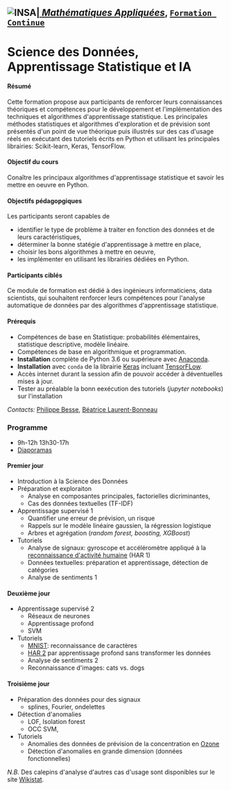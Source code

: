 ## <a href="http://www.insa-toulouse.fr/" ><img src="http://www.math.univ-toulouse.fr/~besse/Wikistat/Images/Logo_INSAvilletoulouse-RVB.png" style="float:left; max-width: 80px; display: inline" alt="INSA"/> |  [*Mathématiques Appliquées*](http://www.math.insa-toulouse.fr/fr/index.html), [`Formation Continue`](http://www.math.insa-toulouse.fr/fr/enseignement.html)

# Science des Données, Apprentissage Statistique et IA

#### Résumé
Cette formation propose aux participants de renforcer leurs connaissances théoriques et compétences pour le développement et l'implémentation des techniques et algorithmes d'apprentissage statistique. Les principales méthodes statistiques et algorithmes d'exploration et de prévision sont présentés d'un point de vue théorique puis illustrés sur des cas d'usage réels en exécutant des tutoriels écrits en Python et utilisant les principales librairies: Scikit-learn, Keras, TensorFlow.

#### Objectif du cours
Conaître les principaux algorithmes d'apprentissage statistique et savoir les mettre en oeuvre en Python.

#### Objectifs pédagopgiques
Les participants seront capables de

- identifier le type de problème à traiter en fonction des données et de leurs caractéristiques, 
- déterminer la bonne statégie d'apprentissage  à mettre en place, 
- choisir les bons algorithmes à mettre en oeuvre,
- les implémenter en utilisant les librairies dédiées en Python.

#### Participants ciblés
Ce module de formation est dédié  à des ingénieurs informaticiens, data scientists, qui souhaitent renforcer leurs compétences pour l'analyse automatique de données par des algorithmes d'apprentissage statistique.

#### Prérequis
- Compétences de base en Statistique: probabilités élémentaires, statistique descriptive, modèle linéaire.
- Compétences de base en algorithmique et programmation.
- **Installation** complète de Python 3.6 ou supérieure avec [Anaconda](https://conda.io/docs/user-guide/install/download.html). 
- **Installation** avec `conda` de la librairie [Keras](https://keras.io/) incluant [TensorFLow](https://www.tensorflow.org/).
- Accès internet durant la session afin de pouvoir accéder à déventuelles mises à jour.
- Tester au préalable la bonn eexécution des tutoriels (*jupyter notebooks*) sur l'installation


*Contacts:*  [Philippe Besse](https://www.math.univ-toulouse.fr/~besse/),  [Béatrice Laurent-Bonneau](https://perso.math.univ-toulouse.fr/laurent/) 

### Programme 
* 9h-12h 13h30-17h
* [Diaporamas]()

#### Premier jour
* Introduction à la Science des Données
* Préparation et exploraiton
   - Analyse en composantes principales, factorielles dicriminantes, 
   - Cas des données textuelles (TF-IDF)
* Apprentissage supervisé 1
   - Quantifier une erreur de prévision, un risque
   - Rappels sur le modèle linéaire gaussien, la régression logistique
   - Arbres et agrégation (*random forest, boosting, XGBoost*)
* Tutoriels
  - Analyse de signaux: gyroscope et accéléromètre appliqué à la [reconnaissance d'activité humaine](https://github.com/wikistat/MLTraining/blob/master/Notebooks/ML-Tutorial-IoT-Har.ipynb) (HAR 1)
  - Données textuelles: préparation et apprentissage, détection de catégories
  - Analyse de sentiments 1

#### Deuxième jour
* Apprentissage supervisé 2
   - Réseaux de neurones
   - Apprentissage profond
   - SVM
* Tutoriels
  - [MNIST](https://github.com/wikistat/MLTraining/blob/master/Notebooks/ML-Tutorial-MNIST.ipynb): reconnaissance de caractères
  - [HAR 2](https://github.com/wikistat/MLTraining/blob/master/Notebooks/ML-Tutorial-IoT-Har.ipynb) par apprentissage profond sans transformer les données
  - Analyse de sentiments 2
  - Reconnaissance d'images: cats vs. dogs

#### Troisième jour
* Préparation des données pour des signaux
   - splines, Fourier, ondelettes
* Détection d'anomalies
   - LOF, Isolation forest
   - OCC SVM,
* Tutoriels
   - Anomalies des données de prévision de la concentration en [Ozone](https://github.com/wikistat/MLTraining/blob/master/Notebooks/ML-Tutorial-Ozone.ipynb)
   - Détection d'anomalies en grande dimension (données fonctionnelles)





	
*N.B.* Des calepins d'analyse d'autres cas d'usage sont disponibles sur le site  [Wikistat](https://github.com/wikistat/).

